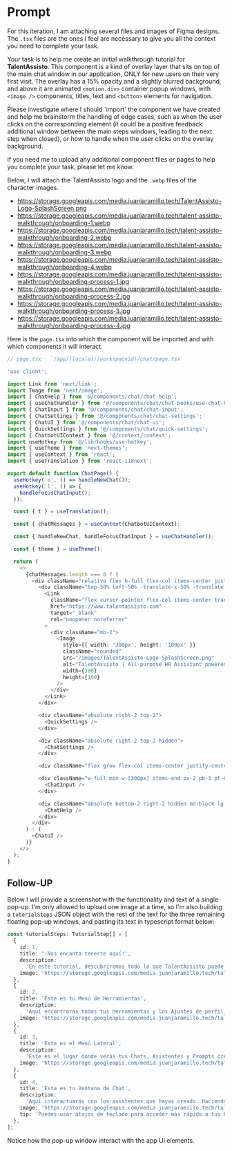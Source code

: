 # Prompt

For this iteration, I am attaching several files and images of Figma designs. The `.tsx` files are the ones I feel are necessary to give you all the context you need to complete your task.

Your task is to help me create an initial walkthrough tutorial for **TalentAssisto**. This component is a kind of overlay layer that sits on top of the main chat window in our application, ONLY for new users on their very first visit. The overlay has a 15% opacity and a slightly blurred background, and above it are animated `<motion.div>` container popup windows, with `<image />` components, titles, text and `<button>` elements for navigation.

Please investigate where I should `import' the component we have created and help me brainstorm the handling of edge cases, such as when the user clicks on the corresponding element (it could be a positive feedback additional window between the main steps windows, leading to the next step when closed), or how to handle when the user clicks on the overlay background.

If you need me to upload any additional component files or pages to help you complete your task, please let me know.

Below, I will attach the TalentAssisto logo and the `.webp` files of the character images.

- <https://storage.googleapis.com/media.juanjaramillo.tech/TalentAssisto-Logo-SplashScreen.png>
- <https://storage.googleapis.com/media.juanjaramillo.tech/talent-assisto-walkthrough/onboarding-1.webp>
- <https://storage.googleapis.com/media.juanjaramillo.tech/talent-assisto-walkthrough/onboarding-2.webp>
- <https://storage.googleapis.com/media.juanjaramillo.tech/talent-assisto-walkthrough/onboarding-3.webp>
- <https://storage.googleapis.com/media.juanjaramillo.tech/talent-assisto-walkthrough/onboarding-4.webp>
- <https://storage.googleapis.com/media.juanjaramillo.tech/talent-assisto-walkthrough/onboarding-process-1.jpg>
- <https://storage.googleapis.com/media.juanjaramillo.tech/talent-assisto-walkthrough/onboarding-process-2.jpg>
- <https://storage.googleapis.com/media.juanjaramillo.tech/talent-assisto-walkthrough/onboarding-process-3.jpg>
- <https://storage.googleapis.com/media.juanjaramillo.tech/talent-assisto-walkthrough/onboarding-process-4.jpg>

Here is the `page.tsx` into which the component will be imported and with which components it will interact.

```typescript
// page.tsx   `/app/[locale]/[workspaceid]/chat/page.tsx`

'use client';

import Link from 'next/link';
import Image from 'next/image';
import { ChatHelp } from '@/components/chat/chat-help';
import { useChatHandler } from '@/components/chat/chat-hooks/use-chat-handler';
import { ChatInput } from '@/components/chat/chat-input';
import { ChatSettings } from '@/components/chat/chat-settings';
import { ChatUI } from '@/components/chat/chat-ui';
import { QuickSettings } from '@/components/chat/quick-settings';
import { ChatbotUIContext } from '@/context/context';
import useHotkey from '@/lib/hooks/use-hotkey';
import { useTheme } from 'next-themes';
import { useContext } from 'react';
import { useTranslation } from 'react-i18next';

export default function ChatPage() {
  useHotkey('o', () => handleNewChat());
  useHotkey('l', () => {
    handleFocusChatInput();
  });

  const { t } = useTranslation();

  const { chatMessages } = useContext(ChatbotUIContext);

  const { handleNewChat, handleFocusChatInput } = useChatHandler();

  const { theme } = useTheme();

  return (
    <>
      {chatMessages.length === 0 ? (
        <div className="relative flex h-full flex-col items-center justify-center">
          <div className="top-50% left-50% -translate-x-50% -translate-y-50% absolute mb-20">
            <Link
              className="flex cursor-pointer flex-col items-center transition-all duration-300 ease-in-out hover:opacity-70"
              href="https://www.talentassisto.com"
              target="_blank"
              rel="noopener noreferrer"
            >
              <div className="mb-2">
                <Image
                  style={{ width: '300px', height: '100px' }}
                  className="rounded"
                  src="/images/TalentAssisto-Logo-SplashScreen.png"
                  alt="TalentAssisto | All-purpose HR Assistant powered by AI"
                  width={300}
                  height={100}
                />
              </div>
            </Link>
          </div>

          <div className="absolute right-2 top-2">
            <QuickSettings />
          </div>

          <div className="absolute right-2 top-2 hidden">
            <ChatSettings />
          </div>

          <div className="flex grow flex-col items-center justify-center" />

          <div className="w-full min-w-[300px] items-end px-2 pb-3 pt-0 sm:w-[600px] sm:pb-8 sm:pt-5 md:w-[700px] lg:w-[700px] xl:w-[800px]">
            <ChatInput />
          </div>

          <div className="absolute bottom-2 right-2 hidden md:block lg:bottom-4 lg:right-4">
            <ChatHelp />
          </div>
        </div>
      ) : (
        <ChatUI />
      )}
    </>
  );
}
```

## Follow-UP

Below I will provide a screenshot with the functionality and text of a single pop-up. I'm only allowed to upload one image at a time, so I'm also building a `tutorialSteps` JSON object with the rest of the text for the three remaining floating pop-up windows, and pasting its text in typescript format below:

```typescript
const tutorialSteps: TutorialStep[] = [
  {
    id: 1,
    title: '¡Nos encanta tenerte aquí!',
    description:
      'En este tutorial, descubriremos todo lo que TalentAssisto puede ofrecerte a ti y a tu departamento o empresa de consultoría de recursos humanos.',
    image: 'https://storage.googleapis.com/media.juanjaramillo.tech/talent-assisto-walkthrough/onboarding-1.webp',
  },
  {
    id: 2,
    title: 'Éste es tu Menú de Herramientas',
    description:
      'Aquí encontrarás todas tus herramientas y los Ajustes de perfil. Podrás crear tus Asistentes, guardar tus prompts y archivar o generar imágenes.',
    image: 'https://storage.googleapis.com/media.juanjaramillo.tech/talent-assisto-walkthrough/onboarding-2.webp',
  },
  {
    id: 3,
    title: 'Este es el Menú Lateral',
    description:
      'Este es el lugar donde verás tus Chats, Asistentes y Prompts creados, así como los Archivos que hayas subido.',
    image: 'https://storage.googleapis.com/media.juanjaramillo.tech/talent-assisto-walkthrough/onboarding-3.webp',
  },
  {
    id: 4,
    title: 'Esta es tu Ventana de Chat',
    description:
      'Aquí interactuarás con los asistentes que hayas creado. Haciendo clic en el botón "+", podrás adjuntar archivos para que tus Asistentes los analicen. También podrás seleccionar tus Asistentes para conversar con ellos en la esquina superior derecha.',
    image: 'https://storage.googleapis.com/media.juanjaramillo.tech/talent-assisto-walkthrough/onboarding-4.webp',
    tip: 'Puedes usar atajos de teclado para acceder más rápido a tus herramientas. Escribe "?" para acceder a tus archivos y "/" para modificar tus prompts. Para conocer todos los atajos de teclado, haz clic en el menú de ayuda, en la esquina inferior derecha.',
  },
];
```

Notice how the pop-up window interact with the app UI elements.
